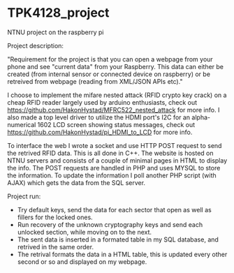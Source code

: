 # TPK4128_project
NTNU project on the raspberry pi


Project description:

"Requirement for the project is that you can open a webpage from your phone and see "current data" from your Raspberry. This data can either be created (from internal sensor or connected device on raspberry) or be retreived from webpage (reading from XML/JSON APIs etc)."

I choose to implement the mifare nested attack (RFID crypto key crack) on a cheap RFID reader largely used by arduino enthusiasts, check out https://github.com/HakonHystad/MFRC522_nested_attack for more info. I also made a top level driver to utilize the HDMI port's I2C for an alpha-numerical 1602 LCD screen showing status messages, check out https://github.com/HakonHystad/pi_HDMI_to_LCD for more info.

To interface the web I wrote a socket and use HTTP POST request to send the retrived RFID data. This is all done in C++. The website is hosted on NTNU servers and consists of a couple of minimal pages in HTML to display the info. The POST requests are handled in PHP and uses MYSQL to store the information. To update the information I poll another PHP script (with AJAX) which gets the data from the SQL server.

Project run:

- Try default keys, send the data for each sector that open as well as fillers for the locked ones.
- Run recovery of the unknown cryptography keys and send each unlocked section, while moving on to the next.
- The sent data is inserted in a formated table in my SQL database, and retrived in the same order. 
- The retrival formats the data in a HTML table, this is updated every other second or so and displayed on my webpage.
